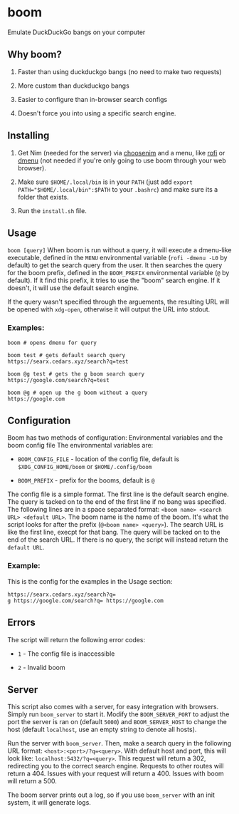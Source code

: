 # boom
Emulate DuckDuckGo bangs on your computer

## Why boom?
1. Faster than using duckduckgo bangs (no need to make two requests)

2. More custom than duckduckgo bangs

3. Easier to configure than in-browser search configs

4. Doesn't force you into using a specific search engine.

## Installing
1. Get Nim (needed for the server) via [choosenim](https://github.com/dom96/choosenim)
and a menu, like [rofi](https://github.com/davatorium/rofi) or 
[dmenu](https://tools.suckless.org/dmenu) (not needed if you're only going to use boom 
through your web browser).

2. Make sure `$HOME/.local/bin` is in your `PATH` (just add 
`export PATH="$HOME/.local/bin":$PATH` to your `.bashrc`) and make sure its a folder that
exists.

3. Run the `install.sh` file.

## Usage
`boom [query]`
When boom is run without a query, it will execute a dmenu-like executable, defined in the
`MENU` environmental variable (`rofi -dmenu -L0` by default) to get the search query from
the user. It then searches the query for the boom prefix, defined in the `BOOM_PREFIX`
environmental variable (`@` by default). If it find this prefix, it tries to use the
"boom" search engine. If it doesn't, it will use the default search engine.

If the query wasn't specified through the arguements, the resulting URL will be opened
with `xdg-open`, otherwise it will output the URL into stdout.

### Examples:
```
boom # opens dmenu for query
```
```
boom test # gets default search query
https://searx.cedars.xyz/search?q=test
```
```
boom @g test # gets the g boom search query
https://google.com/search?q=test
```
```
boom @g # open up the g boom without a query
https://google.com
```

## Configuration
Boom has two methods of configuration: Environmental variables and the boom config file
The environmental variables are:

* `BOOM_CONFIG_FILE` - location of the config file, default is `$XDG_CONFIG_HOME/boom` or `$HOME/.config/boom`

* `BOOM_PREFIX` - prefix for the booms, default is `@`

The config file is a simple format. The first line is the default search engine. The 
query is tacked on to the end of the first line if no bang was specified. The following
lines are in a space separated format: `<boom name> <search URL> <default URL>`. The boom
name is the name of the boom. It's what the script looks for after the prefix 
(`@<boom name> <query>`). The search URL is like the first line, execpt for that bang. 
The query will be tacked on to the end of the search URL. If there is no query, the 
script will instead return the `default URL`.

### Example:
This is the config for the examples in the Usage section:
```
https://searx.cedars.xyz/search?q=
g https://google.com/search?q= https://google.com
```

## Errors
The script will return the following error codes:

* `1` - The config file is inaccessible

* `2` - Invalid boom

## Server
This script also comes with a server, for easy integration with browsers. Simply run
`boom_server` to start it. Modify the `BOOM_SERVER_PORT` to adjust the port the server is
ran on (default `5000`) and `BOOM_SERVER_HOST` to change the host (default `localhost`, 
use an empty string to denote all hosts).

Run the server with `boom_server`. Then, make a search query in the following URL format:
`<host>:<port>/?q=<query>`. With default host and port, this will look like:
`localhost:5432/?q=<query>`. This request will return a 302, redirecting you to the 
correct search engine. Requests to other routes will return a 404. Issues with your
request will return a 400. Issues with boom will return a 500.

The boom server prints out a log, so if you use `boom_server` with an init system, it
will generate logs.
